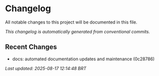 # Changelog

All notable changes to this project will be documented in this file.

*This changelog is automatically generated from conventional commits.*

## Recent Changes

- docs: automated documentation updates and maintenance (0c28786)

*Last updated: 2025-08-17 12:14:48 BRT*
